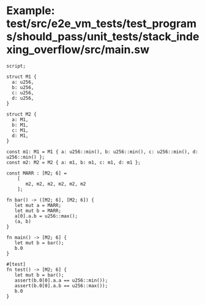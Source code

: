 # Example: test/src/e2e_vm_tests/test_programs/should_pass/unit_tests/stack_indexing_overflow/src/main.sw

```sway
script;

struct M1 {
  a: u256,
  b: u256,
  c: u256,
  d: u256,
}

struct M2 {
  a: M1,
  b: M1,
  c: M1,
  d: M1,
}

const m1: M1 = M1 { a: u256::min(), b: u256::min(), c: u256::min(), d: u256::min() };
const m2: M2 = M2 { a: m1, b: m1, c: m1, d: m1 };

const MARR : [M2; 6] =
    [
       m2, m2, m2, m2, m2, m2
    ];

fn bar() -> ([M2; 6], [M2; 6]) {
   let mut a = MARR;
   let mut b = MARR;
   a[0].a.b = u256::max();
   (a, b)
}

fn main() -> [M2; 6] {
   let mut b = bar();
   b.0
}

#[test]
fn test() -> [M2; 6] {
   let mut b = bar();
   assert(b.0[0].a.a == u256::min());
   assert(b.0[0].a.b == u256::max());
   b.0
}

```
